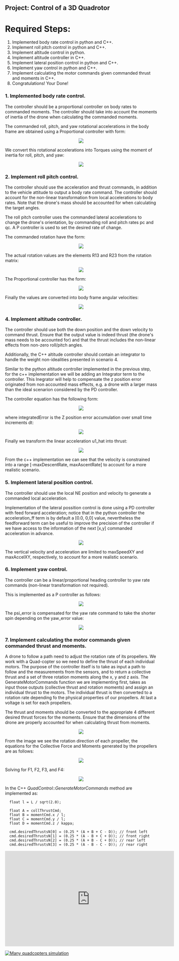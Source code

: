 ## Project: Control of a 3D Quadrotor

# Required Steps:
1. Implemented body rate control in python and C++.
2. Implement roll pitch control in python and C++.
3. Implement altitude control in python.
4. Implement altitude controller in C++.
5. Implement lateral position control in python and C++.
6. Implement yaw control in python and C++.
7. Implement calculating the motor commands given commanded thrust and moments in C++.
8. Congratulations!  Your Done!

### 1. Implemented body rate control.
The controller should be a proportional controller on body rates to commanded moments. The controller should take into account the moments of inertia of the drone when calculating the commanded moments.

The commanded roll, pitch, and yaw rotational accelerations in the body frame are obtained using a Proportional controller with form:

<p align="center"><img src ="./images/rotational_acc.gif" /></p>

We convert this rotational accelerations into Torques using the moment of inertia for roll, pitch, and yaw:

<p align="center"><img src ="./images/torques.gif" /></p>

### 2. Implement roll pitch control.
The controller should use the acceleration and thrust commands, in addition to the vehicle attitude to output a body rate command. 
The controller should account for the non-linear transformation from local accelerations to body rates. Note that the drone's mass should be accounted for when calculating the target angles.

The roll pitch controller uses the commanded lateral accelerations to change the drone's orientation, by commanding
roll and pitch rates pc and qc. A P controller is used to set the desired rate of change.

The commanded rotation have the form:

<p align="center"><img src ="./images/rot_command.gif" /></p>

The actual rotation values are the elements R13 and R23 from the rotation matrix:

<p align="center"><img src ="./images/rot_actual.gif" /></p>

The Proportional controller has the form:

<p align="center"><img src ="./images/roll_pitch_control.gif" /></p>

Finally the values are converted into body frame angular velocities:

<p align="center"><img src ="./images/angular_velocities.gif" /></p>

### 4. Implement altitude controller.
The controller should use both the down position and the down velocity to command thrust. Ensure that the output value is indeed thrust (the drone's mass needs to be accounted for) and that the thrust includes the non-linear effects from non-zero roll/pitch angles.

Additionally, the C++ altitude controller should contain an integrator to handle the weight non-idealities presented in scenario 4.

Similar to the python altitude controller implemented in the previous step, for the c++ implementation we will be adding an Integrator term to the controller. 
This Inegrator will help to compensate the z position error originated from non accounted mass effects, e.g. a drone with a larger mass than the ideal scenarion considered by the PD controller. 
 
The controller equation has the following form:

<p align="center"><img src ="./images/u_bar_PID.gif" /></p>

where integratedError is the Z position error accumulation over small time increments dt:

<p align="center"><img src ="./images/integratedError.gif" /></p>

Finally we transform the linear acceleration u1_hat into thrust:

<p align="center"><img src ="./images/thrust.gif" /></p>

From the c++ implementation we can see that the velocity is constrained into a range [-maxDescentRate, maxAscentRate] to account for a more realistic scenario.

### 5. Implement lateral position control.
The controller should use the local NE position and velocity to generate a commanded local acceleration.

Implementation of the lateral possition control is done using a PD controller with feed forward acceleration; 
notice that in the python controller the acceleration_ff term is by default a [0.0, 0,0] value, nevertheless 
the feedforward term can be useful to improve the precision of the controller if we have access to the information
of the next [x,y] commanded acceleration in advance.  

<p align="center"><img src ="./images/lateral_acc.gif" /></p>

The vertical velocity and acceleration are limited to maxSpeedXY and maxAccelXY, respectively, to account for a more realistic scenario.

### 6. Implement yaw control.
The controller can be a linear/proportional heading controller to yaw rate commands (non-linear transformation not required).

This is implemented as a P controller as follows:

<p align="center"><img src ="./images/yaw_controller.gif" /></p>

The psi_error is compensated for the yaw rate command to take the shorter spin depending on the yaw_error value:

<p align="center"><img src ="./images/psi_error.png" /></p>

### 7. Implement calculating the motor commands given commanded thrust and moments.
A drone to follow a path need to adjust the rotation rate of its propellers. We work with a Quad-copter so we need to define the thrust of each individual motors. The purpose of the controller itself is to take as input a path to follow and the measurements from the sensors, and to return a collective thrust and a set of three rotation moments along the x, y and z axis. The GenerateMotorCommands function we are implementing first, takes as input those outputs (collective thrust and rotation moments) and assign an individual thrust to the motors. The individual thrust is then converted to a rotation rate depending fo the physical properties of our propellers. At last a voltage is set for each propellers.

The thrust and moments should be converted to the appropriate 4 different desired thrust forces for the moments. 
Ensure that the dimensions of the drone are properly accounted for when calculating thrust from moments.

<p align="center"><img src ="./images/forces1.png" /></p>

From the image we see the rotation direction of each propeller, the equations for the Collective Force and Moments generated by the propellers are as follows:

<p align="center"><img src ="./images/forces_eqs1.gif" /></p>

Solving for F1, F2, F3, and F4:

<p align="center"><img src ="./images/forces_sol1.gif" /></p>

In the C++ *QuadControl::GenerateMotorCommands* method are implemented as:

```
  float l = L / sqrt(2.0);

  float A = collThrustCmd;
  float B = momentCmd.x / l;
  float C = momentCmd.y / l;
  float D = momentCmd.z / kappa;

  cmd.desiredThrustsN[0] = (0.25 * (A + B + C - D)); // front left
  cmd.desiredThrustsN[1] = (0.25 * (A - B + C + D)); // front right
  cmd.desiredThrustsN[2] = (0.25 * (A + B - C + D)); // rear left
  cmd.desiredThrustsN[3] = (0.25 * (A - B - C - D)); // rear right

```

<iframe width="560" height="315" src="https://www.youtube.com/embed/Kgx4ATuyZ2A" frameborder="0" allow="autoplay; encrypted-media" allowfullscreen></iframe>

[![Many quadcopters simulation]((http://img.youtube.com/vi/KOxbO0EI4MA/0.jpg))](https://youtu.be/Kgx4ATuyZ2A "Many quadcopters simulation")
